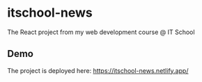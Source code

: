 # itschool-news
The React project from my web development course @ IT School

## Demo
The project is deployed here: https://itschool-news.netlify.app/
